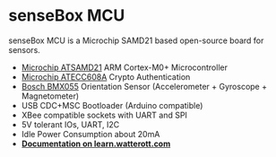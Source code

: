 # senseBox MCU
senseBox MCU is a Microchip SAMD21 based open-source board for sensors.

* [Microchip ATSAMD21](http://www.microchip.com/wwwproducts/en/ATSAMD21G18) ARM Cortex-M0+ Microcontroller
* [Microchip ATECC608A](http://www.microchip.com/wwwproducts/en/ATECC608A) Crypto Authentication
* [Bosch BMX055](https://www.bosch-sensortec.com/bst/products/all_products/bmx055) Orientation Sensor (Accelerometer + Gyroscope + Magnetometer)
* USB CDC+MSC Bootloader (Arduino compatible)
* XBee compatible sockets with UART and SPI
* 5V tolerant IOs, UART, I2C
* Idle Power Consumption about 20mA
* **[Documentation on learn.watterott.com](http://learn.watterott.com/sensebox/)**
